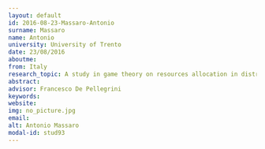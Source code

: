 ```yaml
---
layout: default 
id: 2016-08-23-Massaro-Antonio
surname: Massaro
name: Antonio
university: University of Trento
date: 23/08/2016
aboutme: 
from: Italy
research_topic: A study in game theory on resources allocation in distributed information and computing systems
abstract: 
advisor: Francesco De Pellegrini
keywords: 
website: 
img: no_picture.jpg
email: 
alt: Antonio Massaro
modal-id: stud93
---
```

